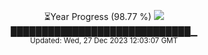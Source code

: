 <p align="center">
⏳Year Progress (98.77 %) <img src="https://file5s.ratemyserver.net/mobs/1062.gif"><br>
█████████████████████████████▁ <br>
<sub>Updated: Wed, 27 Dec 2023 12:03:07 GMT</sub>
</p>

